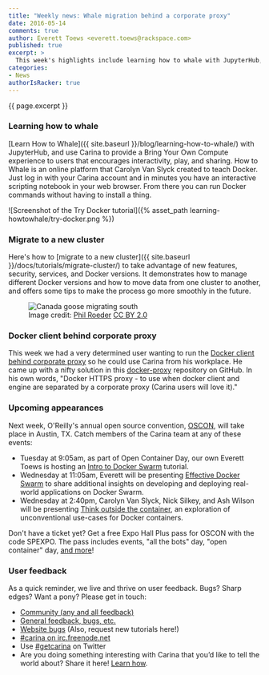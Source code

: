 ```yaml
---
title: "Weekly news: Whale migration behind a corporate proxy"
date: 2016-05-14
comments: true
author: Everett Toews <everett.toews@rackspace.com>
published: true
excerpt: >
  This week's highlights include learning how to whale with JupyterHub, migrating to a new cluster, using Carina from behind a corporate proxy, and Carina representation at OSCON.
categories:
- News
authorIsRacker: true
---
```


{{ page.excerpt }}

### Learning how to whale

[Learn How to Whale]({{ site.baseurl }}/blog/learning-how-to-whale/) with JupyterHub, and use Carina to provide a Bring Your Own Compute experience to users that encourages interactivity, play, and sharing. How to Whale is an online platform that Carolyn Van Slyck created to teach Docker. Just log in with your Carina account and in minutes you have an interactive scripting notebook in your web browser. From there you can run Docker commands without having to install a thing.

![Screenshot of the Try Docker tutorial]({% asset_path learning-howtowhale/try-docker.png %})

### Migrate to a new cluster

Here's how to [migrate to a new cluster]({{ site.baseurl }}/docs/tutorials/migrate-cluster/) to take advantage of new features, security, services, and Docker versions. It demonstrates how to manage different Docker versions and how to move data from one cluster to another, and offers some tips to make the process go more smoothly in the future.

<figure>
  <img src="{% asset_path migrate-cluster/migrate.jpg %}" alt="Canada goose migrating south" title="Canada goose migrating south"/>
  <figcaption>
  Image credit: <a href="https://www.flickr.com/photos/tabor-roeder/" target="_blank_">Phil Roeder</a>
  <a href="https://creativecommons.org/licenses/by/2.0/" target="_blank_">CC BY 2.0</a>
  </figcaption>
</figure>

### Docker client behind corporate proxy

This week we had a very determined user wanting to run the [Docker client behind corporate proxy](https://community.getcarina.com/t/docker-client-behind-corporate-proxy/205) so he could use Carina from his workplace. He came up with a nifty solution in this [docker-proxy](https://github.com/vertigobr/docker-proxy) repository on GitHub. In his own words, "Docker HTTPS proxy - to use when docker client and engine are separated by a corporate proxy (Carina users will love it)."

### Upcoming appearances

Next week, O'Reilly's annual open source convention, [OSCON](http://conferences.oreilly.com/oscon/open-source-us), will take place in Austin, TX. Catch members of the Carina team at any of these events:

* Tuesday at 9:05am, as part of Open Container Day, our own Everett Toews is hosting an [Intro to Docker Swarm](http://conferences.oreilly.com/oscon/open-source-us/public/schedule/detail/50961) tutorial.
* Wednesday at 11:05am, Everett will be presenting [Effective Docker Swarm](http://conferences.oreilly.com/oscon/open-source-us/public/schedule/detail/51213) to share additional insights on developing and deploying real-world applications on Docker Swarm.
* Wednesday at 2:40pm, Carolyn Van Slyck, Nick Silkey, and Ash Wilson will be presenting [Think outside the container](http://conferences.oreilly.com/oscon/open-source-us/public/schedule/detail/51253), an exploration of unconventional use-cases for Docker containers.

Don't have a ticket yet? Get a free Expo Hall Plus pass for OSCON with the code SPEXPO. The pass includes events, "all the bots" day, "open container" day, [and more](http://oreil.ly/1T0euIj)!

### User feedback

As a quick reminder, we live and thrive on user feedback. Bugs? Sharp edges? Want a pony? Please get in touch:

* [Community (any and all feedback)](https://community.getcarina.com/)
* [General feedback, bugs, etc.](https://github.com/getcarina/feedback)
* [Website bugs](https://github.com/getcarina/getcarina.com/issues) (Also, request new tutorials here!)
* [#carina on irc.freenode.net](https://botbot.me/freenode/carina/)
* Use [#getcarina](https://twitter.com/search?q=%23getcarina) on Twitter
* Are you doing something interesting with Carina that you’d like to tell the world about? Share it here! [Learn how](https://github.com/getcarina/getcarina.com/blob/master/CONTRIBUTING.md).
